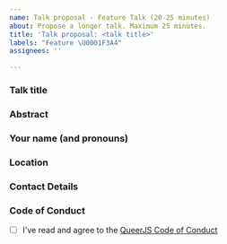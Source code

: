 ```yaml
---
name: Talk proposal - Feature Talk (20-25 minutes)
about: Propose a longer talk. Maximum 25 minutes.
title: 'Talk proposal: <talk title>'
labels: "Feature \U0001F3A4"
assignees: ''

---
```


### Talk title

 ### Abstract 

 <!-- A short description of what the talk will be about. -->

 ### Your name (and pronouns)

### Location

<!-- Please mention both where you're based and where you'd like to speak. -->

 ### Contact Details

 <!-- We'll mostly use this issue for communication. But it might help to leave your Twitter, Github or e-mail. Let us know if we should a link to your Twitter account or website on our page. -->

 ### Code of Conduct

 <!-- We expect all of our speakers to uphold our Code of Conduct, so please take a minute to read through it. -->

 - [ ] I've read and agree to the [QueerJS Code of Conduct](https://queerjs.com/code-of-conduct)
